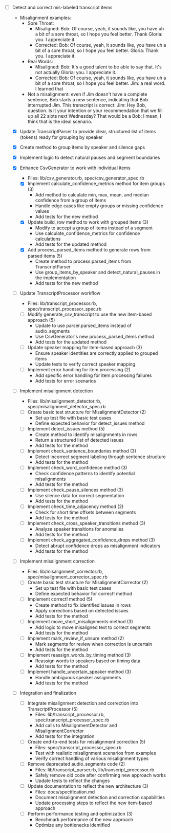 - [ ] Detect and correct mis-labeled transcript items
  - Misalignment examples:
    - Sore Throat:
      - Misaligned:
          Bob: Of course, yeah, it sounds like, you have uh a bit of a sore throat, so I hope you feel better. Thank
          Gloria: you. I appreciate it.
      - Corrected:
          Bob: Of course, yeah, it sounds like, you have uh a bit of a sore throat, so I hope you feel better.
          Gloria: Thank you. I appreciate it.
    - Real Words:
      - Misaligned:
          Bob: It's a good talent to be able to say that. It's not actually
          Gloria: you. I appreciate it.
      - Corrected:
          Bob: Of course, yeah, it sounds like, you have uh a bit of a sore throat, so I hope you feel better.
          Jim: a real word. I learned that
    - Not a misalignment: even if Jim doesn't have a complete sentence, Bob starts a new sentence, indicating that
      Bob interrupted Jim. This transcript is correct:
        Jim: Hey Bob, question. Is it your intention or your recommendation that we fill up all 22 slots next Wednesday? That would be a
        Bob: I mean, I think that is the ideal scenario.

  - [x] Update TranscriptParser to provide clear, structured list of items (tokens) ready for grouping by speaker
  - [x] Create method to group items by speaker and silence gaps
  - [x] Implement logic to detect natural pauses and segment boundaries

  - [x] Enhance CsvGenerator to work with individual items
    - Files: lib/csv_generator.rb, spec/csv_generator_spec.rb
    - [x] Implement calculate_confidence_metrics method for item groups (3)
      - Add method to calculate min, max, mean, and median confidence from a group of items
      - Handle edge cases like empty groups or missing confidence values
      - Add tests for the new method
    - [x] Update build_row method to work with grouped items (3)
      - Modify to accept a group of items instead of a segment
      - Use calculate_confidence_metrics for confidence calculations
      - Add tests for the updated method
    - [x] Add process_parsed_items method to generate rows from parsed items (5)
      - Create method to process parsed_items from TranscriptParser
      - Use group_items_by_speaker and detect_natural_pauses in the implementation
      - Add tests for the new method
    
  - [ ] Update TranscriptProcessor workflow
    - Files: lib/transcript_processor.rb, spec/transcript_processor_spec.rb
    - [ ] Modify generate_csv_transcript to use the new item-based approach (5)
      - Update to use parser.parsed_items instead of audio_segments
      - Use CsvGenerator's new process_parsed_items method
      - Add tests for the updated method
    - [ ] Update speaker mapping for item-based approach (3)
      - Ensure speaker identities are correctly applied to grouped items
      - Update tests to verify correct speaker mapping
    - [ ] Implement error handling for item processing (2)
      - Add specific error handling for item processing failures
      - Add tests for error scenarios

  - [ ] Implement misalignment detection
    - Files: lib/misalignment_detector.rb, spec/misalignment_detector_spec.rb
    - [ ] Create basic test structure for MisalignmentDetector (2)
      - Set up test file with basic test cases
      - Define expected behavior for detect_issues method
    - [ ] Implement detect_issues method (5)
      - Create method to identify misalignments in rows
      - Return a structured list of detected issues
      - Add tests for the method
    - [ ] Implement check_sentence_boundaries method (3)
      - Detect incorrect segment labeling through sentence structure
      - Add tests for the method
    - [ ] Implement check_word_confidence method (3)
      - Check confidence patterns to identify potential misalignments
      - Add tests for the method
    - [ ] Implement check_pause_silences method (3)
      - Use silence data for correct segmentation
      - Add tests for the method
    - [ ] Implement check_time_adjacency method (2)
      - Check for short time offsets between segments
      - Add tests for the method
    - [ ] Implement check_cross_speaker_transitions method (3)
      - Analyze speaker transitions for anomalies
      - Add tests for the method
    - [ ] Implement check_aggregated_confidence_drops method (3)
      - Detect abrupt confidence drops as misalignment indicators
      - Add tests for the method

  - [ ] Implement misalignment correction
    - Files: lib/misalignment_corrector.rb, spec/misalignment_corrector_spec.rb
    - [ ] Create basic test structure for MisalignmentCorrector (2)
      - Set up test file with basic test cases
      - Define expected behavior for correct! method
    - [ ] Implement correct! method (5)
      - Create method to fix identified issues in rows
      - Apply corrections based on detected issues
      - Add tests for the method
    - [ ] Implement move_short_misalignments method (3)
      - Add logic to move misaligned text to correct segments
      - Add tests for the method
    - [ ] Implement mark_review_if_unsure method (2)
      - Mark segments for review when correction is uncertain
      - Add tests for the method
    - [ ] Implement reassign_words_by_timing method (3)
      - Reassign words to speakers based on timing data
      - Add tests for the method
    - [ ] Implement handle_uncertain_speaker method (3)
      - Handle ambiguous speaker assignments
      - Add tests for the method

  - [ ] Integration and finalization
    - [ ] Integrate misalignment detection and correction into TranscriptProcessor (5)
      - Files: lib/transcript_processor.rb, spec/transcript_processor_spec.rb
      - Add calls to MisalignmentDetector and MisalignmentCorrector
      - Add tests for the integration
    - [ ] Create end-to-end tests for misalignment correction (5)
      - Files: spec/transcript_processor_spec.rb
      - Test with realistic misalignment scenarios from examples
      - Verify correct handling of various misalignment types
    - [ ] Remove deprecated audio_segments code (2)
      - Files: lib/transcript_parser.rb, lib/transcript_processor.rb
      - Safely remove old code after confirming new approach works
      - Update tests to reflect the changes
    - [ ] Update documentation to reflect the new architecture (3)
      - Files: docs/specification.md
      - Document misalignment detection and correction capabilities
      - Update processing steps to reflect the new item-based approach
    - [ ] Perform performance testing and optimization (3)
      - Benchmark performance of the new approach
      - Optimize any bottlenecks identified
